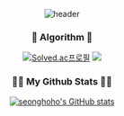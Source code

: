 <div align="center">
 
![header](https://capsule-render.vercel.app/api?type=waving&color=F9E4AA&height=250&section=header&text=Seongho%20Choi&&fontColor=484848&fontSize=70&animation=fadeIn&fontAlignY=38&desc=&descAlignY=60&descAlign=67)

</div>

<h3 align="center">🎇 Algorithm 🎇</h3>
<div align="center">

 [![Solved.ac프로필](http://mazassumnida.wtf/api/v2/generate_badge?boj=chltjdgh3)](https://solved.ac/chltjdgh3) <img src="http://mazandi.herokuapp.com/api?handle=chltjdgh3&theme=warm"/>

</div>

 <h3 align="center">👩‍💻 My Github Stats 👩‍💻</h3>
<div align="center">
 
 [![seonghoho's GitHub stats](https://github-readme-stats.vercel.app/api?username=seonghoho&hide_title=true&show_icons=true&include_all_commits=true&disable_animations=true&theme=vue)](https://github.com/anuraghazra/github-readme-stats)

</div>

<!-- <h3 align="center">📚 Tech Stack 📚</h3>
<p align="center">
</p> -->

<!--
**seonghoho/seonghoho** is a ✨ _special_ ✨ repository because its `README.md` (this file) appears on your GitHub profile.

Here are some ideas to get you started:

- 🔭 I’m currently working on ...
- 🌱 I’m currently learning ...
- 👯 I’m looking to collaborate on ...
- 🤔 I’m looking for help with ...
- 💬 Ask me about ...
- 📫 How to reach me: ...
- 😄 Pronouns: ...
- ⚡ Fun fact: ...
-->
